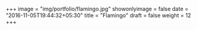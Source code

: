 +++
image = "img/portfolio/flamingo.jpg"
showonlyimage = false
date = "2016-11-05T19:44:32+05:30"
title = "Flamingo"
draft = false
weight = 12
+++
